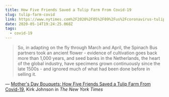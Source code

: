 ```yaml
---
title: How Five Friends Saved a Tulip Farm From Covid-19
slug: tulip-farm-covid
link: https://www.nytimes.com%2F2020%2F05%2F09%2Fus%2Fcoronavirus-tulips-washington-skagit.html%3FreferringSource%3DarticleShare
date: 2020-05-14T19:24:25.068Z
tags:
  - covid-19
---
```


> So, in adapting on the fly through March and April, the Spinach Bus partners took an ancient flower - evidence of cultivation goes back more than 1,000 years, and seed banks in the Netherlands, the heart of the global industry, have specimens grown continuously since the late 1500s - and ignored much of what had been done before in selling it.

&mdash; [Mother's Day Bouquets: How Five Friends Saved a Tulip Farm From Covid-19](https://www.nytimes.com/2020/05/09/us/coronavirus-tulips-washington-skagit.html?referringSource=articleShare), Kirk Johnson in _The New York Times_
